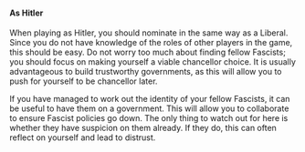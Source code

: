 #### As Hitler

When playing as Hitler, you should nominate in the same way as a Liberal. Since you do not have knowledge of the roles of other players in the game, this should be easy. Do not worry too much about finding fellow Fascists; you should focus on making yourself a viable chancellor choice. It is usually advantageous to build trustworthy governments, as this will allow you to push for yourself to be chancellor later.

If you have managed to work out the identity of your fellow Fascists, it can be useful to have them on a government. This will allow you to collaborate to ensure Fascist policies go down. The only thing to watch out for here is whether they have suspicion on them already. If they do, this can often reflect on yourself and lead to distrust.

